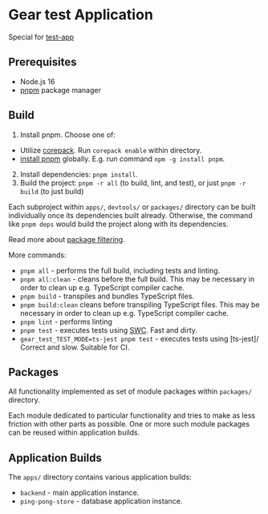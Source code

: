 # Gear test Application 

Special for [test-app]

[test-app]: https://github.com/osipov-mit/test.git

## Prerequisites

- Node.js 16
- [pnpm] package manager

[pnpm]: https://pnpm.io/

## Build

1. Install pnpm. Choose one of:
- Utilize [corepack]. Run `corepack enable` within directory.
- [install pnpm] globally. E.g. run command `npm -g install pnpm`.
2. Install dependencies: `pnpm install`.
3. Build the project: `pnpm -r all` (to build, lint, and test), or just `pnpm -r build` (to just build)

Each subproject within `apps/`, `devtools/` or `packages/` directory can be built individually once its dependencies
built already. Otherwise, the command like `pnpm deps` would build the project along with its dependencies.

Read more about [package filtering].

More commands:

- `pnpm all` - performs the full build, including tests and linting.
- `pnpm all:clean` - cleans before the full build.
  This may be necessary in order to clean up e.g. TypeScript compiler cache.
- `pnpm build` - transpiles and bundles TypeScript files.
- `pnpm build:clean` cleans before transpiling TypeScript files.
  This may be necessary in order to clean up e.g. TypeScript compiler cache.
- `pnpm lint` - performs linting
- `pnpm test` - executes tests using [SWC]. Fast and dirty.
- `gear_test_TEST_MODE=ts-jest pnpm test` - executes tests using [ts-jest]/ Correct and slow. Suitable for CI.

[corepack]: https://nodejs.org/dist/latest-v16.x/docs/api/corepack.html
[install pnpm]: https://pnpm.io/installation
[package filtering]: https://pnpm.io/filtering
[SWC]: https://swc.rs/

## Packages

All functionality implemented as set of module packages within `packages/` directory.

Each module dedicated to particular functionality and tries to make as less friction with other parts as possible. One
or more such module packages can be reused within application builds.

## Application Builds

The `apps/` directory contains various application builds:

- `backend` - main application instance.
- `ping-pong-store` - database application instance.